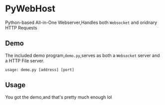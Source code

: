 # PyWebHost
Python-based All-in-One Webserver,Handles both `Websocket` and oridnary HTTP Requests

## Demo
The included demo program,`demo.py`,serves as both a `Websocket` server and a HTTP File server.

`usage:	demo.py [address] [port]`

## Usage
You got the demo,and that's pretty much enough lol